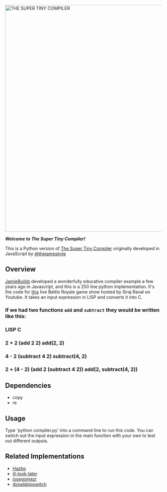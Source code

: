 <a href="super-tiny-compiler.py"><img width="731" alt="THE SUPER TINY COMPILER" src="https://cloud.githubusercontent.com/assets/952783/14413766/134c4068-ff39-11e5-996e-9452973299c2.png"/></a>

***Welcome to The Super Tiny Compiler!***

This is a Python version of [The Super Tiny Compiler](https://github.com/thejameskyle/the-super-tiny-compiler) originally developed in JavaScript by [@thejameskyle](https://github.com/thejameskyle)


## Overview

[JamieBuilds](https://github.com/jamiebuilds/the-super-tiny-compiler) developed a wonderfully educative compiler example a few years ago in Javascript, and this is a 250 line python implementation. It's the code for [this](https://youtu.be/jeOU6KJFi8c) live Battle Royale game show hosted by Siraj Raval on Youtube. It takes an input expression in LISP and converts it into C.

### If we had two functions `add` and `subtract` they would be written like this:
###
###                  LISP                      C
###
###   2 + 2          (add 2 2)                 add(2, 2)
###   4 - 2          (subtract 4 2)            subtract(4, 2)
###   2 + (4 - 2)    (add 2 (subtract 4 2))    add(2, subtract(4, 2))


## Dependencies

- copy
- re

## Usage

Type 'python compiler.py' into a command line to run this code. You can switch out the input expression in the main function with your own to test out different outputs.

## Related Implementations

- [Hazbo](https://github.com/hazbo/the-super-tiny-compiler)
- [ill-look-later](https://github.com/ill-look-later/mini-wasm) 
- [josegomezr](https://github.com/josegomezr/the-super-tiny-compiler)
- [donaldpipowitch](https://github.com/donaldpipowitch/the-super-tiny-compiler-in-rust)





